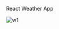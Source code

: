 React Weather App

![w1](https://user-images.githubusercontent.com/93968917/160909715-d450103b-c9fc-4df9-b526-20f400a7f17b.png)
